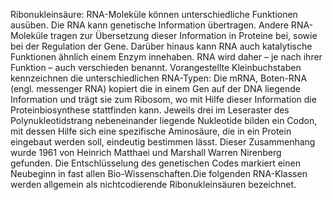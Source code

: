 Ribonukleinsäure: RNA-Moleküle können unterschiedliche Funktionen ausüben. Die RNA kann genetische Information übertragen. Andere RNA-Moleküle tragen zur Übersetzung dieser Information in Proteine bei, sowie bei der Regulation der Gene. Darüber hinaus kann RNA auch katalytische Funktionen ähnlich einem Enzym innehaben. RNA wird daher – je nach ihrer Funktion – auch verschieden benannt. Vorangestellte Kleinbuchstaben kennzeichnen die unterschiedlichen RNA-Typen: Die mRNA, Boten-RNA (engl. messenger RNA) kopiert die in einem Gen auf der DNA liegende Information und trägt sie zum Ribosom, wo mit Hilfe dieser Information die Proteinbiosynthese stattfinden kann. Jeweils drei im Leseraster des Polynukleotidstrang nebeneinander liegende Nukleotide bilden ein Codon, mit dessen Hilfe sich eine spezifische Aminosäure, die in ein Protein eingebaut werden soll, eindeutig bestimmen lässt. Dieser Zusammenhang wurde 1961 von Heinrich Matthaei und Marshall Warren Nirenberg gefunden. Die Entschlüsselung des genetischen Codes markiert einen Neubeginn in fast allen Bio-Wissenschaften.Die folgenden RNA-Klassen werden allgemein als nichtcodierende Ribonukleinsäuren bezeichnet.
